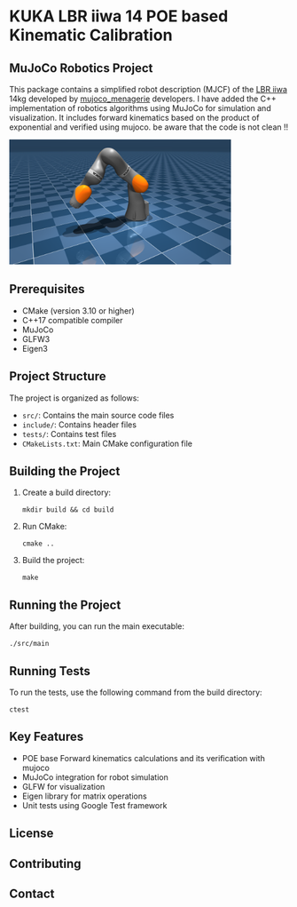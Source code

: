 # KUKA LBR iiwa 14 POE based Kinematic Calibration


## MuJoCo Robotics Project

This package contains a simplified robot description (MJCF) of the [LBR iiwa](https://www.kuka.com/en-us/products/robotics-systems/industrial-robots/lbr-iiwa) 14kg developed by [mujoco_menagerie](https://www.bing.com/search?pglt=673&q=mujoco_menagerie&cvid=8f9cd7201ba741a7aa50020d20a1cfc5&gs_lcrp=EgZjaHJvbWUyBggAEEUYOdIBCDEwMjhqMGoxqAIAsAIA&FORM=ANNTA1&PC=U531) developers. 
I have added the C++ implementation of robotics algorithms using MuJoCo for simulation and visualization. It includes forward kinematics based on the product of exponential and verified using mujoco. be aware that the code is not clean !!

<p float="left">
  <img src="iiwa_14.png" width="400">
</p>


## Prerequisites

- CMake (version 3.10 or higher)
- C++17 compatible compiler
- MuJoCo
- GLFW3
- Eigen3

## Project Structure

The project is organized as follows:

- `src/`: Contains the main source code files
- `include/`: Contains header files
- `tests/`: Contains test files
- `CMakeLists.txt`: Main CMake configuration file

## Building the Project

1. Create a build directory:
   ```
   mkdir build && cd build
   ```

2. Run CMake:
   ```
   cmake ..
   ```

3. Build the project:
   ```
   make
   ```

## Running the Project

After building, you can run the main executable:

```
./src/main
```

## Running Tests

To run the tests, use the following command from the build directory:

```
ctest
```

## Key Features

- POE base Forward kinematics calculations and its verification with mujoco 
- MuJoCo integration for robot simulation
- GLFW for visualization
- Eigen library for matrix operations
- Unit tests using Google Test framework

## License


## Contributing


## Contact



